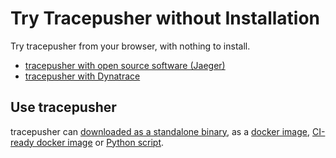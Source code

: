 # Try Tracepusher without Installation

Try tracepusher from your browser, with nothing to install.

- [tracepusher with open source software (Jaeger)](https://killercoda.com/agardnerit/scenario/tracepusherOSS)
- [tracepusher with Dynatrace](https://killercoda.com/agardnerit/scenario/tracepusherDT)


## Use tracepusher

tracepusher can [downloaded as a standalone binary](usage/standalone.md), as a [docker image](usage/docker.md), [CI-ready docker image](usage/ci.md) or [Python script](usage/python.md).